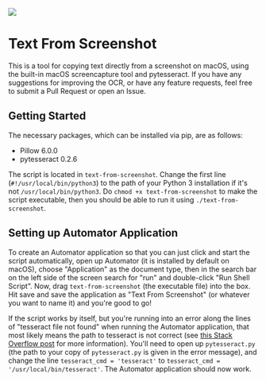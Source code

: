 ![](https://media.giphy.com/media/yuRlgieRkywwV6YhN2/giphy.gif)

# Text From Screenshot
This is a tool for copying text directly from a screenshot on macOS, using the built-in macOS screencapture tool and pytesseract. If you have any suggestions for improving the OCR, or have any feature requests, feel free to submit a Pull Request or open an Issue.

## Getting Started
The necessary packages, which can be installed via pip, are as follows:
- Pillow 6.0.0
- pytesseract 0.2.6

The script is located in `text-from-screenshot`. Change the first line (`#!/usr/local/bin/python3`) to the path of your Python 3 installation if it's not `/usr/local/bin/python3`. Do `chmod +x text-from-screenshot` to make the script executable, then you should be able to run it using `./text-from-screenshot`.

## Setting up Automator Application
To create an Automator application so that you can just click and start the script automatically, open up Automator (it is installed by default on macOS), choose "Application" as the document type, then in the search bar on the left side of the screen search for "run" and double-click "Run Shell Script". Now, drag `text-from-screenshot` (the executable file) into the box. Hit save and save the application as "Text From Screenshot" (or whatever you want to name it) and you're good to go!

If the script works by itself, but you're running into an error along the lines of "tesseract file not found" when running the Automator application, that most likely means the path to tesseract is not correct (see [this Stack Overflow post](https://stackoverflow.com/questions/35609773/oserror-errno-2-no-such-file-or-directory-using-pytesser) for more information). You'll need to open up `pytesseract.py` (the path to your copy of `pytesseract.py` is given in the error message), and change the line `tesseract_cmd = 'tesseract'` to `tesseract_cmd = '/usr/local/bin/tesseract'`. The Automator application should now work.
